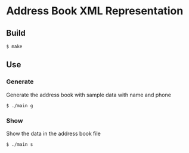 # Address Book XML Representation
## Build
```console
$ make
```

## Use
### Generate
Generate the address book with sample data with name and phone
```console
$ ./main g
```

### Show
Show the data in the address book file
```console
$ ./main s
```
